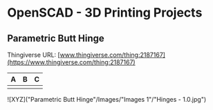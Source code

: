# OpenSCAD - 3D Printing Projects

## Parametric Butt Hinge
Thingiverse URL: [www.thingiverse.com/thing:2187167](https://www.thingiverse.com/thing:2187167)

| A | B | C |
| ---- | ---- | ---- |
|      |      |      |

![XYZ]("Parametric Butt Hinge"/Images/"Images 1"/"Hinges - 1.0.jpg")
